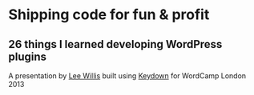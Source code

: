 # Shipping code for fun & profit
## 26 things I learned developing WordPress plugins

A presentation by [Lee Willis](http://www.leewillis.co.uk) built using [Keydown](https://github.com/infews/keydown) for WordCamp London 2013